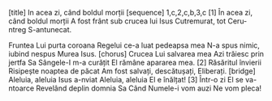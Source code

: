[title] In acea zi, când boldul morții
[sequence] 1,c,2,c,b,3,c
[1]
În acea zi, când boldul morții
A fost frânt sub crucea lui Isus
Cutremurat, tot Ceru-ntreg
S-antunecat.

Fruntea Lui purta coroana
Regelui ce-a luat pedeapsa mea
N-a spus nimic, iubind nespus
Murea Isus.
[chorus]
Crucea Lui salvarea mea
Azi trăiesc prin jertfa Sa
Sângele-I m-a curățit
El rămâne apararea mea.
[2]
Răsăritul învierii
Risipește noaptea de păcat
Am fost salvați, descătușați,
Eliberați.
[bridge]
Aleluia, aleluia
Isus a-nviat
Aleluia, aleluia
El e înălțat!
[3]
Într-o zi El se va-ntoarce
Revelând deplin domnia Sa
Când Numele-i vom auzi
Ne vom pleca!

